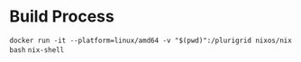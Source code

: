 # Build Process
`docker run -it --platform=linux/amd64 -v "$(pwd)":/plurigrid nixos/nix bash`
`nix-shell`
